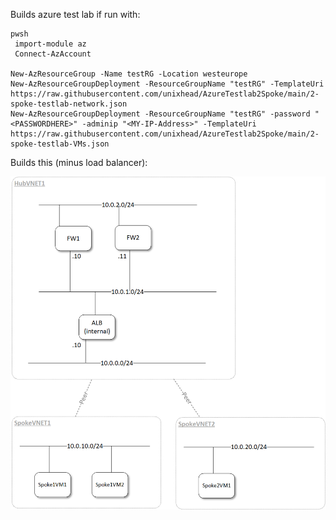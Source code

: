 Builds azure test lab if run with:
```
pwsh
 import-module az 
 Connect-AzAccount
 
New-AzResourceGroup -Name testRG -Location westeurope
New-AzResourceGroupDeployment -ResourceGroupName "testRG" -TemplateUri https://raw.githubusercontent.com/unixhead/AzureTestlab2Spoke/main/2-spoke-testlab-network.json
New-AzResourceGroupDeployment -ResourceGroupName "testRG" -password "<PASSWORDHERE>" -adminip "<MY-IP-Address>" -TemplateUri https://raw.githubusercontent.com/unixhead/AzureTestlab2Spoke/main/2-spoke-testlab-VMs.json
```

Builds this (minus load balancer):

![testnet](https://github.com/unixhead/AzureTestlab2Spoke/raw/main/testnet1.png)
